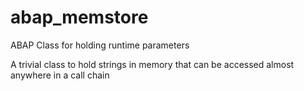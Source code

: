 # abap_memstore
ABAP Class for holding runtime parameters

A trivial class to hold strings in memory that can be accessed almost anywhere in a call chain
